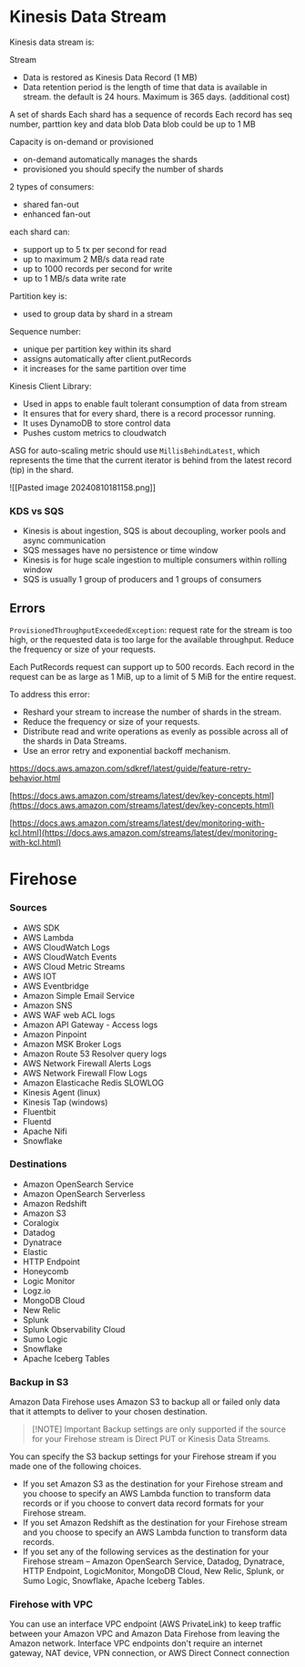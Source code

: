 # Kinesis Data Stream

Kinesis data stream is:

Stream
- Data is restored as Kinesis Data Record (1 MB)
- Data retention period is the length of time that data is available in stream. the default is 24 hours. Maximum is 365 days. (additional cost)

A set of shards
Each shard has a sequence of records
Each record has seq number, parttion key and data blob 
Data blob could be up to 1 MB

Capacity is on-demand or provisioned
- on-demand automatically manages the shards
- provisioned you should specify the number of shards

2 types of consumers:
- shared fan-out
- enhanced fan-out

each shard can:
- support up to 5 tx per second for read
- up to maximum 2 MB/s data read rate
- up to 1000 records per second for write
- up to 1 MB/s data write rate

Partition key is:
- used to group data by shard in a stream

Sequence number:
- unique per partition key within its shard
- assigns automatically after client.putRecords
- it increases for the same partition over time

Kinesis Client Library:
- Used in apps to enable fault tolerant consumption of data from stream
- It ensures that for every shard, there is a record processor running.
- It uses DynamoDB to store control data
- Pushes custom metrics to cloudwatch

ASG for auto-scaling metric should use `MillisBehindLatest`, which represents the time that the current iterator is behind from the latest record (tip) in the shard.


![[Pasted image 20240810181158.png]]


### KDS vs SQS
- Kinesis is about ingestion, SQS is about decoupling, worker pools and async communication
- SQS messages have no persistence or time window
- Kinesis is for huge scale ingestion to multiple consumers within rolling window
- SQS is usually 1 group of producers and 1 groups of consumers

## Errors

`ProvisionedThroughputExceededException`: request rate for the stream is too high, or the requested data is too large for the available throughput. Reduce the frequency or size of your requests.

Each PutRecords request can support up to 500 records. Each record in the request can be as large as 1 MiB, up to a limit of 5 MiB for the entire request.

To address this error:

- Reshard your stream to increase the number of shards in the stream.
- Reduce the frequency or size of your requests.
- Distribute read and write operations as evenly as possible across all of the shards in Data Streams.
- Use an error retry and exponential backoff mechanism.


https://docs.aws.amazon.com/sdkref/latest/guide/feature-retry-behavior.html

[https://docs.aws.amazon.com/streams/latest/dev/key-concepts.html](https://docs.aws.amazon.com/streams/latest/dev/key-concepts.html)

[https://docs.aws.amazon.com/streams/latest/dev/monitoring-with-kcl.html](https://docs.aws.amazon.com/streams/latest/dev/monitoring-with-kcl.html)

# Firehose

### Sources
- AWS SDK
- AWS Lambda
- AWS CloudWatch Logs
- AWS CloudWatch Events
- AWS Cloud Metric Streams
- AWS IOT
- AWS Eventbridge
- Amazon Simple Email Service
- Amazon SNS
- AWS WAF web ACL logs
- Amazon API Gateway - Access logs
- Amazon Pinpoint
- Amazon MSK Broker Logs
- Amazon Route 53 Resolver query logs
- AWS Network Firewall Alerts Logs
- AWS Network Firewall Flow Logs
- Amazon Elasticache Redis SLOWLOG
- Kinesis Agent (linux)
- Kinesis Tap (windows)
- Fluentbit
- Fluentd
- Apache Nifi
- Snowflake

### Destinations
- Amazon OpenSearch Service
- Amazon OpenSearch Serverless
- Amazon Redshift
- Amazon S3
- Coralogix
- Datadog
- Dynatrace
- Elastic
- HTTP Endpoint
- Honeycomb
- Logic Monitor
- Logz.io
- MongoDB Cloud
- New Relic
- Splunk
- Splunk Observability Cloud
- Sumo Logic
- Snowflake
- Apache Iceberg Tables

### Backup in S3
Amazon Data Firehose uses Amazon S3 to backup all or failed only data that it attempts to deliver to your chosen destination.


> [!NOTE] Important
> Backup settings are only supported if the source for your Firehose stream is Direct PUT or Kinesis Data Streams.

You can specify the S3 backup settings for your Firehose stream if you made one of the following choices.

- If you set Amazon S3 as the destination for your Firehose stream and you choose to specify an AWS Lambda function to transform data records or if you choose to convert data record formats for your Firehose stream.
- If you set Amazon Redshift as the destination for your Firehose stream and you choose to specify an AWS Lambda function to transform data records.
- If you set any of the following services as the destination for your Firehose stream – Amazon OpenSearch Service, Datadog, Dynatrace, HTTP Endpoint, LogicMonitor, MongoDB Cloud, New Relic, Splunk, or Sumo Logic, Snowflake, Apache Iceberg Tables.

### Firehose with VPC

You can use an interface VPC endpoint (AWS PrivateLink) to keep traffic between your Amazon VPC and Amazon Data Firehose from leaving the Amazon network. Interface VPC endpoints don't require an internet gateway, NAT device, VPN connection, or AWS Direct Connect connection